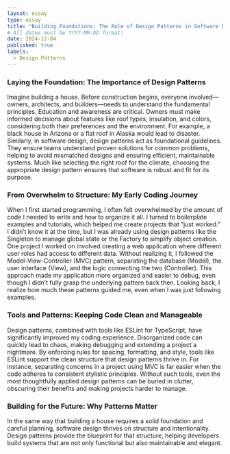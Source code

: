 ```yaml
---
layout: essay
type: essay
title: "Building Foundations: The Role of Design Patterns in Software Development"
# All dates must be YYYY-MM-DD format!
date: 2024-12-04
published: true
labels:
  - Design Patterns
---
```


### Laying the Foundation: The Importance of Design Patterns
Imagine building a house. Before construction begins, everyone involved—owners, architects, and builders—needs to understand the fundamental principles. Education and awareness are critical. Owners must make informed decisions about features like roof types, insulation, and colors, considering both their preferences and the environment. For example, a black house in Arizona or a flat roof in Alaska would lead to disaster. Similarly, in software design, design patterns act as foundational guidelines. They ensure teams understand proven solutions for common problems, helping to avoid mismatched designs and ensuring efficient, maintainable systems. Much like selecting the right roof for the climate, choosing the appropriate design pattern ensures that software is robust and fit for its purpose.

### From Overwhelm to Structure: My Early Coding Journey
When I first started programming, I often felt overwhelmed by the amount of code I needed to write and how to organize it all. I turned to boilerplate examples and tutorials, which helped me create projects that “just worked.” I didn’t know it at the time, but I was already using design patterns like the Singleton to manage global state or the Factory to simplify object creation. One project I worked on involved creating a web application where different user roles had access to different data. Without realizing it, I followed the Model-View-Controller (MVC) pattern, separating the database (Model), the user interface (View), and the logic connecting the two (Controller). This approach made my application more organized and easier to debug, even though I didn’t fully grasp the underlying pattern back then. Looking back, I realize how much these patterns guided me, even when I was just following examples.

### Tools and Patterns: Keeping Code Clean and Manageable
Design patterns, combined with tools like ESLint for TypeScript, have significantly improved my coding experience. Disorganized code can quickly lead to chaos, making debugging and extending a project a nightmare. By enforcing rules for spacing, formatting, and style, tools like ESLint support the clean structure that design patterns thrive in. For instance, separating concerns in a project using MVC is far easier when the code adheres to consistent stylistic principles. Without such tools, even the most thoughtfully applied design patterns can be buried in clutter, obscuring their benefits and making projects harder to manage.

### Building for the Future: Why Patterns Matter
In the same way that building a house requires a solid foundation and careful planning, software design thrives on structure and intentionality. Design patterns provide the blueprint for that structure, helping developers build systems that are not only functional but also maintainable and elegant.
